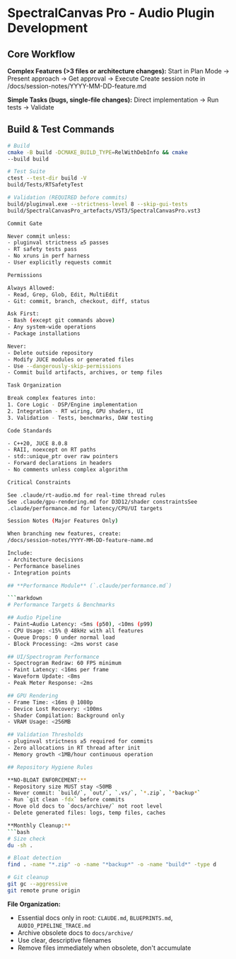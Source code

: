 
  # SpectralCanvas Pro - Audio Plugin Development
  <!-- If edited, restart session or new chat to reload
  constraints -->

  ## Core Workflow

  **Complex Features (>3 files or architecture changes):**
  Start in Plan Mode → Present approach → Get approval →
  Execute
  Create session note in
  /docs/session-notes/YYYY-MM-DD-feature.md

  **Simple Tasks (bugs, single-file changes):**
  Direct implementation → Run tests → Validate

  ## Build & Test Commands

  ```bash
  # Build
  cmake -B build -DCMAKE_BUILD_TYPE=RelWithDebInfo && cmake
  --build build

  # Test Suite
  ctest --test-dir build -V
  build/Tests/RTSafetyTest

  # Validation (REQUIRED before commits)
  build/pluginval.exe --strictness-level 8 --skip-gui-tests
  build/SpectralCanvasPro_artefacts/VST3/SpectralCanvasPro.vst3

  Commit Gate

  Never commit unless:
  - pluginval strictness ≥5 passes
  - RT safety tests pass
  - No xruns in perf harness
  - User explicitly requests commit

  Permissions

  Always Allowed:
  - Read, Grep, Glob, Edit, MultiEdit
  - Git: commit, branch, checkout, diff, status

  Ask First:
  - Bash (except git commands above)
  - Any system-wide operations
  - Package installations

  Never:
  - Delete outside repository
  - Modify JUCE modules or generated files
  - Use --dangerously-skip-permissions
  - Commit build artifacts, archives, or temp files

  Task Organization

  Break complex features into:
  1. Core Logic - DSP/Engine implementation
  2. Integration - RT wiring, GPU shaders, UI
  3. Validation - Tests, benchmarks, DAW testing

  Code Standards

  - C++20, JUCE 8.0.8
  - RAII, noexcept on RT paths
  - std::unique_ptr over raw pointers
  - Forward declarations in headers
  - No comments unless complex algorithm

  Critical Constraints

  See .claude/rt-audio.md for real-time thread rules
  See .claude/gpu-rendering.md for D3D12/shader constraintsSee
  .claude/performance.md for latency/CPU/UI targets

  Session Notes (Major Features Only)

  When branching new features, create:
  /docs/session-notes/YYYY-MM-DD-feature-name.md

  Include:
  - Architecture decisions
  - Performance baselines
  - Integration points

  ## **Performance Module** (`.claude/performance.md`)

  ```markdown
  # Performance Targets & Benchmarks

  ## Audio Pipeline
  - Paint→Audio Latency: <5ms (p50), <10ms (p99)
  - CPU Usage: <15% @ 48kHz with all features
  - Queue Drops: 0 under normal load
  - Block Processing: <2ms worst case

  ## UI/Spectrogram Performance
  - Spectrogram Redraw: 60 FPS minimum
  - Paint Latency: <16ms per frame
  - Waveform Update: <8ms
  - Peak Meter Response: <2ms

  ## GPU Rendering
  - Frame Time: <16ms @ 1080p
  - Device Lost Recovery: <100ms
  - Shader Compilation: Background only
  - VRAM Usage: <256MB

  ## Validation Thresholds
  - pluginval strictness ≥5 required for commits
  - Zero allocations in RT thread after init
  - Memory growth <1MB/hour continuous operation

  ## Repository Hygiene Rules

  **NO-BLOAT ENFORCEMENT:**
  - Repository size MUST stay <50MB
  - Never commit: `build/`, `out/`, `.vs/`, `*.zip`, `*backup*`
  - Run `git clean -fdx` before commits
  - Move old docs to `docs/archive/` not root level
  - Delete generated files: logs, temp files, caches

  **Monthly Cleanup:**
  ```bash
  # Size check
  du -sh . 

  # Bloat detection
  find . -name "*.zip" -o -name "*backup*" -o -name "build*" -type d

  # Git cleanup
  git gc --aggressive
  git remote prune origin
  ```

  **File Organization:**
  - Essential docs only in root: `CLAUDE.md`, `BLUEPRINTS.md`, `AUDIO_PIPELINE_TRACE.md`
  - Archive obsolete docs to `docs/archive/`
  - Use clear, descriptive filenames
  - Remove files immediately when obsolete, don't accumulate